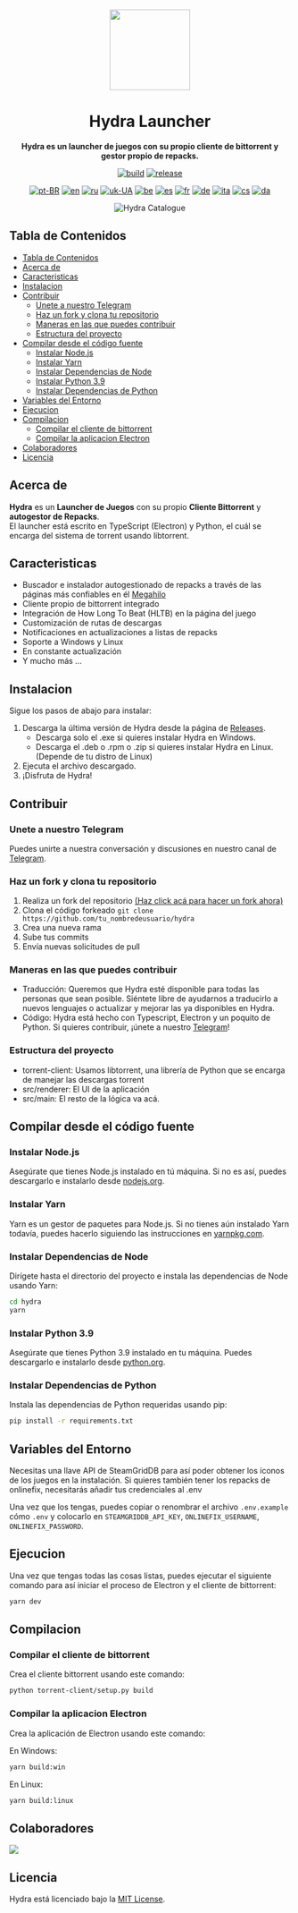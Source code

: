 <br>

<div align="center">

[<img src="./resources/icon.png" width="144"/>](https://hydralauncher.site)

  <h1 align="center">Hydra Launcher</h1>

  <p align="center">
    <strong>Hydra es un launcher de juegos con su propio cliente de bittorrent y gestor propio de repacks.</strong>
  </p>

[![build](https://img.shields.io/github/actions/workflow/status/hydralauncher/hydra/build.yml)](https://github.com/hydralauncher/hydra/actions)
[![release](https://img.shields.io/github/package-json/v/hydralauncher/hydra)](https://github.com/hydralauncher/hydra/releases)

[![pt-BR](https://img.shields.io/badge/lang-pt--BR-green.svg)](README.pt-BR.md)
[![en](https://img.shields.io/badge/lang-en-red.svg)](README.md)
[![ru](https://img.shields.io/badge/lang-ru-yellow.svg)](README.ru.md)
[![uk-UA](https://img.shields.io/badge/lang-uk--UA-blue)](README.uk-UA.md)
[![be](https://img.shields.io/badge/lang-be-orange)](README.be.md)
[![es](https://img.shields.io/badge/lang-es-red)](README.es.md)
[![fr](https://img.shields.io/badge/lang-fr-blue)](README.fr.md)
[![de](https://img.shields.io/badge/lang-de-black)](README.de.md)
[![ita](https://img.shields.io/badge/lang-it-red)](README.it.md)
[![cs](https://img.shields.io/badge/lang-cs-purple)](README.cs.md)
[![da](https://img.shields.io/badge/lang-da-red)](README.da.md)

![Hydra Catalogue](./docs/screenshot.png)

</div>

## Tabla de Contenidos

- [Tabla de Contenidos](#tabla-de-contenidos)
- [Acerca de](#acerca-de)
- [Caracteristicas](#caracteristicas)
- [Instalacion](#instalacion)
- [Contribuir](#-contribuir)
  - [Unete a nuestro Telegram](#-unete-a-nuestro-telegram)
  - [Haz un fork y clona tu repositorio](#haz-un-fork-y-clona-tu-repositorio)
  - [Maneras en las que puedes contribuir](#maneras-en-las-que-puedes-contribuir)
  - [Estructura del proyecto](#estructura-del-proyecto)
- [Compilar desde el código fuente](#compilar-desde-el-código-fuente)
  - [Instalar Node.js](#instalar-nodejs)
  - [Instalar Yarn](#instalar-yarn)
  - [Instalar Dependencias de Node](#instalar-dependencias-de-node)
  - [Instalar Python 3.9](#instalar-python-39)
  - [Instalar Dependencias de Python](#instalar-dependencias-de-python)
- [Variables del Entorno](#variables-del-entorno)
- [Ejecucion](#ejecucion)
- [Compilacion](#compilacion)
  - [Compilar el cliente de bittorrent](#compilar-el-cliente-de-bittorrent)
  - [Compilar la aplicacion Electron](#compilar-la-aplicacion-electron)
- [Colaboradores](#colaboradores)
- [Licencia](#licencia)

## Acerca de

**Hydra** es un **Launcher de Juegos** con su propio **Cliente Bittorrent** y **autogestor de Repacks**.
<br>
El launcher está escrito en TypeScript (Electron) y Python, el cuál se encarga del sistema de torrent usando libtorrent.

## Caracteristicas

- Buscador e instalador autogestionado de repacks a través de las páginas más confiables en él [Megahilo](https://www.reddit.com/r/Piracy/wiki/megathread/)
- Cliente propio de bittorrent integrado
- Integración de How Long To Beat (HLTB) en la página del juego
- Customización de rutas de descargas
- Notificaciones en actualizaciones a listas de repacks
- Soporte a Windows y Linux
- En constante actualización
- Y mucho más ...

## Instalacion

Sigue los pasos de abajo para instalar:

1. Descarga la última versión de Hydra desde la página de [Releases](https://github.com/hydralauncher/hydra/releases/latest).
   - Descarga solo el .exe si quieres instalar Hydra en Windows.
   - Descarga el .deb o .rpm o .zip si quieres instalar Hydra en Linux. (Depende de tu distro de Linux)
2. Ejecuta el archivo descargado.
3. ¡Disfruta de Hydra!

## <a name="contribuir"> Contribuir

### <a name="unete-a-nuestro-telegram"></a> Unete a nuestro Telegram

Puedes unirte a nuestra conversación y discusiones en nuestro canal de [Telegram](https://t.me/hydralauncher).

### Haz un fork y clona tu repositorio

1. Realiza un fork del repositorio [(Haz click acá para hacer un fork ahora)](https://github.com/hydralauncher/hydra/fork)
2. Clona el código forkeado `git clone https://github.com/tu_nombredeusuario/hydra`
3. Crea una nueva rama
4. Sube tus commits
5. Envía nuevas solicitudes de pull

### Maneras en las que puedes contribuir

- Traducción: Queremos que Hydra esté disponible para todas las personas que sean posible. Siéntete libre de ayudarnos a traducirlo a nuevos lenguajes o actualizar y mejorar las ya disponibles en Hydra.
- Código: Hydra está hecho con Typescript, Electron y un poquito de Python. Si quieres contribuir, ¡únete a nuestro [Telegram](https://t.me/hydralauncher)!

### Estructura del proyecto

- torrent-client: Usamos libtorrent, una librería de Python que se encarga de manejar las descargas torrent
- src/renderer: El UI de la aplicación
- src/main: El resto de la lógica va acá.

## Compilar desde el código fuente

### Instalar Node.js

Asegúrate que tienes Node.js instalado en tú máquina. Si no es así, puedes descargarlo e instalarlo desde [nodejs.org](https://nodejs.org/).

### Instalar Yarn

Yarn es un gestor de paquetes para Node.js. Si no tienes aún instalado Yarn todavía, puedes hacerlo siguiendo las instrucciones en [yarnpkg.com](https://classic.yarnpkg.com/lang/en/docs/install/).

### Instalar Dependencias de Node

Dirígete hasta el directorio del proyecto e instala las dependencias de Node usando Yarn:

```bash
cd hydra
yarn
```

### Instalar Python 3.9

Asegúrate que tienes Python 3.9 instalado en tu máquina. Puedes descargarlo e instalarlo desde [python.org](https://www.python.org/downloads/release/python-3913/).

### Instalar Dependencias de Python

Instala las dependencias de Python requeridas usando pip:

```bash
pip install -r requirements.txt
```

## Variables del Entorno

Necesitas una llave API de SteamGridDB para así poder obtener los íconos de los juegos en la instalación.
Si quieres también tener los repacks de onlinefix, necesitarás añadir tus credenciales al .env

Una vez que los tengas, puedes copiar o renombrar el archivo `.env.example` cómo `.env` y colocarlo en `STEAMGRIDDB_API_KEY`, `ONLINEFIX_USERNAME`, `ONLINEFIX_PASSWORD`.

## Ejecucion

Una vez que tengas todas las cosas listas, puedes ejecutar el siguiente comando para así iniciar el proceso de Electron y el cliente de bittorrent:

```bash
yarn dev
```

## Compilacion

### Compilar el cliente de bittorrent

Crea el cliente bittorrent usando este comando:

```bash
python torrent-client/setup.py build
```

### Compilar la aplicacion Electron

Crea la aplicación de Electron usando este comando:

En Windows:

```bash
yarn build:win
```

En Linux:

```bash
yarn build:linux
```

## Colaboradores

<a href="https://github.com/hydralauncher/hydra/graphs/contributors">
  <img src="https://contrib.rocks/image?repo=hydralauncher/hydra" />
</a>

## Licencia

Hydra está licenciado bajo la [MIT License](LICENSE).
